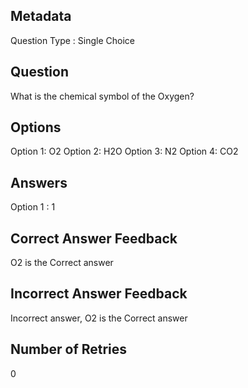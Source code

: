 ## Metadata
Question Type : Single Choice

## Question
What is the chemical symbol of the Oxygen? 

## Options
Option 1: O2
Option 2: H2O
Option 3: N2
Option 4: CO2

## Answers
Option 1 : 1

## Correct Answer Feedback
O2 is the Correct answer

## Incorrect Answer Feedback
Incorrect answer, O2 is the Correct answer

## Number of Retries
0

